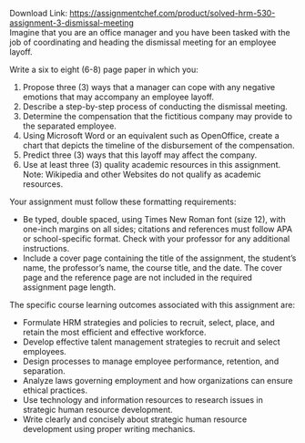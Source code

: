Download Link: https://assignmentchef.com/product/solved-hrm-530-assignment-3-dismissal-meeting
<br>
Imagine that you are an office manager and you have been tasked with the job of coordinating and heading the dismissal meeting for an employee layoff.




Write a six to eight (6-8) page paper in which you:

<ol>

 <li>Propose three (3) ways that a manager can cope with any negative emotions that may accompany an employee layoff.</li>

 <li>Describe a step-by-step process of conducting the dismissal meeting.</li>

 <li>Determine the compensation that the fictitious company may provide to the separated employee.</li>

 <li>Using Microsoft Word or an equivalent such as OpenOffice, create a chart that depicts the timeline of the disbursement of the compensation.</li>

 <li>Predict three (3) ways that this layoff may affect the company.</li>

 <li>Use at least three (3) quality academic resources in this assignment. Note: Wikipedia and other Websites do not qualify as academic resources.</li>

</ol>




Your assignment must follow these formatting requirements:

<ul>

 <li>Be typed, double spaced, using Times New Roman font (size 12), with one-inch margins on all sides; citations and references must follow APA or school-specific format. Check with your professor for any additional instructions.</li>

 <li>Include a cover page containing the title of the assignment, the student’s name, the professor’s name, the course title, and the date. The cover page and the reference page are not included in the required assignment page length.</li>

</ul>

The specific course learning outcomes associated with this assignment are:

<ul>

 <li>Formulate HRM strategies and policies to recruit, select, place, and retain the most efficient and effective workforce.</li>

 <li>Develop effective talent management strategies to recruit and select employees.</li>

 <li>Design processes to manage employee performance, retention, and separation.</li>

 <li>Analyze laws governing employment and how organizations can ensure ethical practices.</li>

 <li>Use technology and information resources to research issues in strategic human resource development.</li>

 <li>Write clearly and concisely about strategic human resource development using proper writing mechanics.</li>

</ul>


